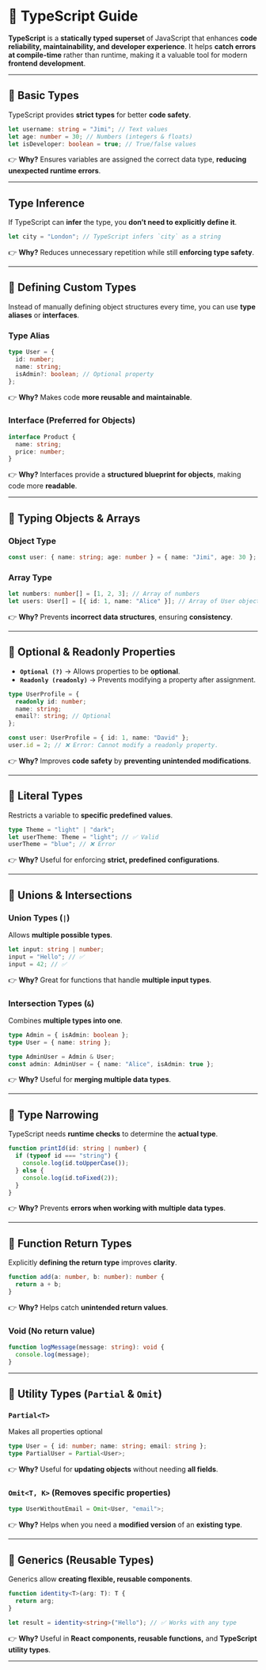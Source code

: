 # 🚀 **TypeScript Guide**

**TypeScript** is a **statically typed superset** of JavaScript that enhances **code reliability, maintainability, and developer experience**. It helps **catch errors at compile-time** rather than runtime, making it a valuable tool for modern **frontend development**.

---


## 📌 **Basic Types**
TypeScript provides **strict types** for better **code safety**.

```ts
let username: string = "Jimi"; // Text values
let age: number = 30; // Numbers (integers & floats)
let isDeveloper: boolean = true; // True/false values
```
👉 **Why?** Ensures variables are assigned the correct data type, **reducing unexpected runtime errors**.

---


## **Type Inference**
If TypeScript can **infer** the type, you **don’t need to explicitly define it**.

```ts
let city = "London"; // TypeScript infers `city` as a string
```
👉 **Why?** Reduces unnecessary repetition while still **enforcing type safety**.

---


## 📌 **Defining Custom Types**
Instead of manually defining object structures every time, you can use **type aliases** or **interfaces**.

### **Type Alias**
```ts
type User = {
  id: number;
  name: string;
  isAdmin?: boolean; // Optional property
};
```
👉 **Why?** Makes code **more reusable and maintainable**.

### **Interface (Preferred for Objects)**
```ts
interface Product {
  name: string;
  price: number;
}
```
👉 **Why?** Interfaces provide a **structured blueprint for objects**, making code more **readable**.

---


## 📌 **Typing Objects & Arrays**

### **Object Type**
```ts
const user: { name: string; age: number } = { name: "Jimi", age: 30 };
```

### **Array Type**
```ts
let numbers: number[] = [1, 2, 3]; // Array of numbers
let users: User[] = [{ id: 1, name: "Alice" }]; // Array of User objects
```
👉 **Why?** Prevents **incorrect data structures**, ensuring **consistency**.

---


## 📌 **Optional & Readonly Properties**
- **`Optional (?)`** → Allows properties to be **optional**.
- **`Readonly (readonly)`** → Prevents modifying a property after assignment.

```ts
type UserProfile = {
  readonly id: number;
  name: string;
  email?: string; // Optional
};

const user: UserProfile = { id: 1, name: "David" };
user.id = 2; // ❌ Error: Cannot modify a readonly property.
```
👉 **Why?** Improves **code safety** by **preventing unintended modifications**.

---


## 📌 **Literal Types**
Restricts a variable to **specific predefined values**.

```ts
type Theme = "light" | "dark";
let userTheme: Theme = "light"; // ✅ Valid
userTheme = "blue"; // ❌ Error
```
👉 **Why?** Useful for enforcing **strict, predefined configurations**.

---


## 📌 **Unions & Intersections**

### **Union Types (`|`)**
Allows **multiple possible types**.

```ts
let input: string | number;
input = "Hello"; // ✅
input = 42; // ✅
```
👉 **Why?** Great for functions that handle **multiple input types**.

### **Intersection Types (`&`)**
Combines **multiple types into one**.

```ts
type Admin = { isAdmin: boolean };
type User = { name: string };

type AdminUser = Admin & User;
const admin: AdminUser = { name: "Alice", isAdmin: true };
```
👉 **Why?** Useful for **merging multiple data types**.

---


## 📌 **Type Narrowing**
TypeScript needs **runtime checks** to determine the **actual type**.

```ts
function printId(id: string | number) {
  if (typeof id === "string") {
    console.log(id.toUpperCase());
  } else {
    console.log(id.toFixed(2));
  }
}
```
👉 **Why?** Prevents **errors when working with multiple data types**.

---


## 📌 **Function Return Types**
Explicitly **defining the return type** improves **clarity**.

```ts
function add(a: number, b: number): number {
  return a + b;
}
```
👉 **Why?** Helps catch **unintended return values**.

### **Void (No return value)**
```ts
function logMessage(message: string): void {
  console.log(message);
}
```

---


## 📌 **Utility Types (`Partial` & `Omit`)**

### **`Partial<T>`** 
Makes all properties optional

```ts
type User = { id: number; name: string; email: string };
type PartialUser = Partial<User>;
```
👉 **Why?** Useful for **updating objects** without needing **all fields**.

### **`Omit<T, K>`** (Removes specific properties)

```ts
type UserWithoutEmail = Omit<User, "email">;
```
👉 **Why?** Helps when you need a **modified version** of an **existing type**.

---


## 📌 **Generics (Reusable Types)**
Generics allow **creating flexible, reusable components**.

```ts
function identity<T>(arg: T): T {
  return arg;
}

let result = identity<string>("Hello"); // ✅ Works with any type
```
👉 **Why?** Useful in **React components, reusable functions,** and **TypeScript utility types**.

---


